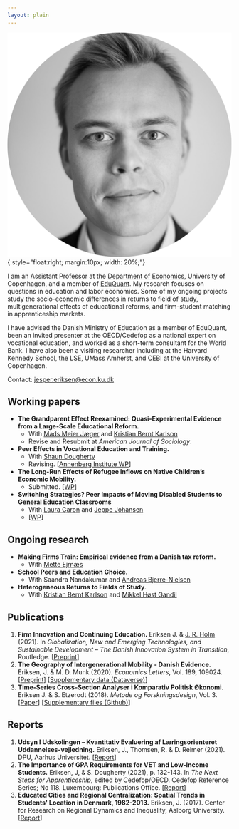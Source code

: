 ```yaml
---
layout: plain
---
```


![*Jesper Eriksen*](avatar_round-modified.png){:style="float:right; margin:10px; width: 20%;"}

I am an Assistant Professor at the [Department of Economics](https://www.economics.ku.dk/), University of Copenhagen, and a member of [EduQuant](https://www.economics.ku.dk/research/externally-funded-research_new/uddankvant/).  My research focuses on questions in education and labor economics. Some of my ongoing projects study the socio-economic differences in returns to field of study, multigenerational effects of educational reforms, and firm-student matching in apprenticeship markets. 

I have advised the Danish Ministry of Education as a member of EduQuant, been an invited presenter at the OECD/Cedefop as a national expert on vocational education, and worked as a short-term consultant for the World Bank. I have also been a visiting researcher including at the Harvard Kennedy School, the LSE, UMass Amherst, and CEBI at the University of Copenhagen. 

Contact: [jesper.eriksen@econ.ku.dk](mailto:jesper.eriksen@econ.ku.dk) 

<!-- [![GitHub](https://img.icons8.com/ios-glyphs/30/000000/github.png)](https://github.com/eriksenj) [![Bluesky](https://img.icons8.com/?size=30&id=3ovMFy5JDSWq&format=png&color=000000)](https://bsky.app/profile/eriksenjesper.bsky.social) -->

## Working papers

- **The Grandparent Effect Reexamined: Quasi-Experimental Evidence from a Large-Scale Educational Reform.** 
  - With [Mads Meier Jæger](https://madsjaeger.dk/) and [Kristian Bernt Karlson](http://www.kristiankarlson.dk/)
  - Revise and Resubmit at *American Journal of Sociology*. 
- **Peer Effects in Vocational Education and Training.** 
  - With [Shaun Dougherty](https://peabody.vanderbilt.edu/bio/shaun-dougherty)  
  - Revising. [[Annenberg Institute WP](https://edworkingpapers.com/sites/default/files/ai24-943.pdf)]  
- **The Long-Run Effects of Refugee Inflows on Native Children’s Economic Mobility.**  
  - Submitted. [[WP](https://raw.githubusercontent.com/eriksenj/eriksenj.github.io/master/_content/Refugees_IGM_submission.pdf)]
- **Switching Strategies? Peer Impacts of Moving Disabled Students to General Education Classrooms** 
  - With [Laura Caron](https://laurakcaron.github.io/) and [Jeppe Johansen](https://dk.linkedin.com/in/jeppe-s%C3%B8ndergaard-johansen)
  - [[WP](https://laurakcaron.github.io/Caron_Eriksen_Johansen_Switching_Strategies.pdf)]

## Ongoing research

- **Making Firms Train: Empirical evidence from a Danish tax reform.** 
  - With [Mette Ejrnæs](https://forskning.ku.dk/soeg/result/profil/?id=5004)
- **School Peers and Education Choice.**
  - With Saandra Nandakumar and [Andreas Bjerre-Nielsen](https://bjerre-nielsen.me/)
- **Heterogeneous Returns to Fields of Study**. 
  - With [Kristian Bernt Karlson](http://www.kristiankarlson.dk/) and [Mikkel Høst Gandil](https://sites.google.com/view/mikkelgandil/home)

## Publications

1. **Firm Innovation and Continuing Education.** Eriksen J. & [J. R. Holm](https://vbn.aau.dk/da/persons/116395) (2021). In *Globalization, New and Emerging Technologies, and Sustainable Development – The Danish Innovation System in Transition*, Routledge. [[Preprint](https://vbn.aau.dk/files/351175061/Chapter11_august_edit_submission.docx)]
2. **The Geography of Intergenerational Mobility - Danish Evidence.** Eriksen, J. & M. D. Munk (2020). *Economics Letters*, Vol. 189, 109024. [[Preprint](https://raw.githubusercontent.com/eriksenj/eriksenj.github.io/master/_content/IG_Geo_DK.pdf)] [[Supplementary data (Dataverse)](https://doi.org/10.7910/DVN/YIS2QY)]
3. **Time-Series Cross-Section Analyser i Komparativ Politisk Økonomi.** Eriksen J. & S. Etzerodt (2018). *Metode og Forskningsdesign*, Vol. 3. [[Paper](https://raw.githubusercontent.com/eriksenj/eriksenj.github.io/master/_content/cv.pdf)] [[Supplementary files (Github)](https://github.com/EriksenJ/Eriksen_Etzerodt_2018)] 

## Reports

1. **Udsyn I Udskolingen – Kvantitativ Evaluering  af Læringsorienteret Uddannelses-vejledning.** Eriksen, J., Thomsen, R. & D. Reimer (2021). DPU, Aarhus Universitet. [[Report](https://emu.dk/sites/default/files/2021-12/gsk_overgange_Rapport%20-%20Udsyn%20i%20Udskolingen.pdf)]
2. **The Importance of GPA Requirements for VET and Low-Income Students.** Eriksen, J, & S. Dougherty (2021), p. 132-143. In *The Next Steps for Apprenticeship*, edited by Cedefop/OECD. Cedefop Reference Series; No 118. Luxembourg: Publications Office. [[Report](https://www.cedefop.europa.eu/files/3087_en.pdf)]
3. **Educated Cities and Regional Centralization: Spatial Trends in Students' Location in Denmark, 1982-2013.**  Eriksen, J. (2017). Center for Research on Regional Dynamics and Inequality, Aalborg University. [[Report](https://vbn.aau.dk/da/publications/educated-cities-and-regional-centralization-spatial-trends-in-stu)]
